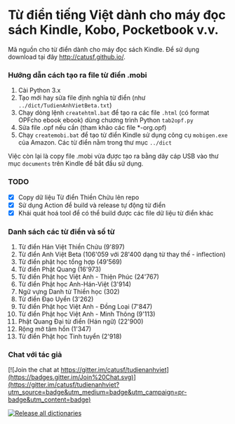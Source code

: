 # Từ điển tiếng Việt dành cho máy đọc sách Kindle, Kobo, Pocketbook v.v.

Mã nguồn cho từ điển dành cho máy đọc sách Kindle. Để sử dụng download tại đây http://catusf.github.io/.

### Hướng dẫn cách tạo ra file từ điển .mobi
1. Cài Python 3.x
2. Tạo mới hay sửa file định nghĩa từ điển (như `../dict/TudienAnhVietBeta.txt`)
3. Chạy dòng lệnh `createhtml.bat` để tạo ra các file `.html` (có format OPFcho ebook ebook) dùng chương trình Python `tab2opf.py`
4. Sửa file .opf nếu cần (tham khảo các file *-org.opf)
5. Chạy `createmobi.bat` để tạo từ điển Kindle sử dụng công cụ `mobigen.exe` của Amazon. Các từ điển nằm trong thư mục `../dict`

Việc còn lại là copy file .mobi vừa được tạo ra bằng dây cáp USB vào thư mục `documents` trên Kindle để bắt đầu sử dụng.

### TODO
- [X] Copy dữ liệu Từ điển Thiền Chửu lên repo
- [X] Sử dụng Action để build và release tự động từ điển
- [X] Khái quát hoá tool để có thể build được các file dữ liệu từ điển khác

### Danh sách các từ điển và số từ

1. Từ điển Hán Việt Thiền Chửu (9'897)
2. Từ điển Anh Việt Beta (106'059 với 28'400 dạng từ thay thế - inflection)
3. Từ điển phật học tổng hợp (49'569)
4. Từ điển Phật Quang (16'973)
5. Từ điển Phật học Việt Anh - Thiện Phúc (24'767)
6. Từ điển Phật học Anh-Hán-Việt (3'914)
7. Ngữ vựng Danh từ Thiền học (302)
8. Từ điển Đạo Uyển (3'262)
9. Từ điển Phật học Việt Anh - Đồng Loại (7'847)
10. Từ điển Phật học Việt Anh - Minh Thông (9'113)
11. Phật Quang Đại từ điển (Hán ngữ) (22'900)
12. Rộng mở tâm hồn (1'347)
13. Từ điển Phật học Tinh tuyển (2'918)

### Chat với tác giả

[![Join the chat at https://gitter.im/catusf/tudienanhviet](https://badges.gitter.im/Join%20Chat.svg)](https://gitter.im/catusf/tudienanhviet?utm_source=badge&utm_medium=badge&utm_campaign=pr-badge&utm_content=badge)
 
[![Release all dictionaries](https://github.com/catusf/tudien/actions/workflows/release_all.yml/badge.svg)](https://github.com/catusf/tudien/actions/workflows/release_all.yml)
